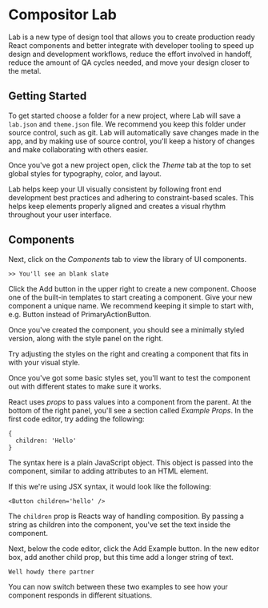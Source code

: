 
# Compositor Lab

Lab is a new type of design tool that allows you to create production ready React components and better integrate with developer tooling to speed up design and development workflows, reduce the effort involved in handoff, reduce the amount of QA cycles needed, and move your design closer to the metal.

## Getting Started

To get started choose a folder for a new project, where Lab will save a `lab.json` and `theme.json` file.
We recommend you keep this folder under source control, such as git.
Lab will automatically save changes made in the app, and by making use of source control, you'll keep a history of changes and make collaborating with others easier.

Once you've got a new project open,
click the *Theme* tab at the top to set global styles for typography, color, and layout.

Lab helps keep your UI visually consistent by following front end development best practices and adhering to constraint-based scales.
This helps keep elements properly aligned and creates a visual rhythm throughout your user interface.


## Components

Next, click on the *Components* tab to view the library of UI components.

    >> You'll see an blank slate

Click the Add button in the upper right to create a new component.
Choose one of the built-in templates to start creating a component.
Give your new component a unique name. We recommend keeping it simple to start with, e.g. Button instead of PrimaryActionButton.

Once you've created the component, you should see a minimally styled version, along with the style panel on the right.

Try adjusting the styles on the right and creating a component that fits in with your visual style.

Once you've got some basic styles set, you'll want to test the component out with different states to make sure it works.

React uses *props* to pass values into a component from the parent.
At the bottom of the right panel, you'll see a section called *Example Props*.
In the first code editor, try adding the following:

```
{
  children: 'Hello'
}
```

The syntax here is a plain JavaScript object. This object is passed into the component, similar to adding attributes to an HTML element.

If this we're using JSX syntax, it would look like the following:

```
<Button children='hello' />
```

The `children` prop is Reacts way of handling composition.
By passing a string as children into the component, you've set the text inside the component.

Next, below the code editor, click the Add Example button.
In the new editor box, add another child prop, but this time add a longer string of text.

```
Well howdy there partner
```

You can now switch between these two examples to see how your component responds in different situations.

<!--
- customizing style (object)
- importing
- exporting - ThemeProvider
- Using theme.json in custom components
- Using styled system
-->
